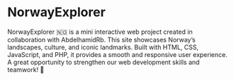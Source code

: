 # NorwayExplorer
NorwayExplorer 🇳🇴 is a mini interactive web project created in collaboration with AbdelhamidRb. This site showcases Norway’s landscapes, culture, and iconic landmarks. Built with HTML, CSS, JavaScript, and PHP, it provides a smooth and responsive user experience. A great opportunity to strengthen our web development skills and teamwork! 🚀
